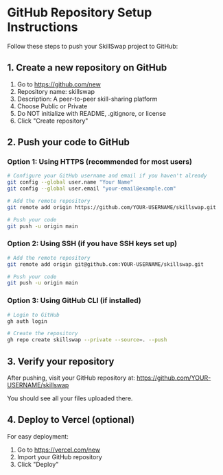 # GitHub Repository Setup Instructions

Follow these steps to push your SkillSwap project to GitHub:

## 1. Create a new repository on GitHub

1. Go to https://github.com/new
2. Repository name: skillswap
3. Description: A peer-to-peer skill-sharing platform
4. Choose Public or Private
5. Do NOT initialize with README, .gitignore, or license
6. Click "Create repository"

## 2. Push your code to GitHub

### Option 1: Using HTTPS (recommended for most users)

```bash
# Configure your GitHub username and email if you haven't already
git config --global user.name "Your Name"
git config --global user.email "your-email@example.com"

# Add the remote repository
git remote add origin https://github.com/YOUR-USERNAME/skillswap.git

# Push your code
git push -u origin main
```

### Option 2: Using SSH (if you have SSH keys set up)

```bash
# Add the remote repository
git remote add origin git@github.com:YOUR-USERNAME/skillswap.git

# Push your code
git push -u origin main
```

### Option 3: Using GitHub CLI (if installed)

```bash
# Login to GitHub
gh auth login

# Create the repository
gh repo create skillswap --private --source=. --push
```

## 3. Verify your repository

After pushing, visit your GitHub repository at:
https://github.com/YOUR-USERNAME/skillswap

You should see all your files uploaded there.

## 4. Deploy to Vercel (optional)

For easy deployment:
1. Go to https://vercel.com/new
2. Import your GitHub repository
3. Click "Deploy" 
